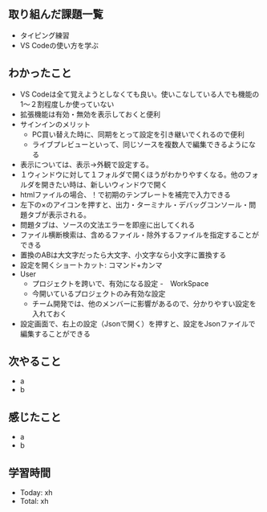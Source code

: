 ## 取り組んだ課題一覧
- タイピング練習
- VS Codeの使い方を学ぶ
## わかったこと
- VS Codeは全て覚えようとしなくても良い。使いこなしている人でも機能の1〜２割程度しか使っていない
- 拡張機能は有効・無効を表示しておくと便利
- サインインのメリット
  - PC買い替えた時に、同期をとって設定を引き継いでくれるので便利
  - ライブプレビューといって、同じソースを複数人で編集できるようになる
- 表示については、表示→外観で設定する。
- １ウィンドウに対して１フォルダで開くほうがわかりやすくなる。他のフォルダを開きたい時は、新しいウィンドウで開く
- htmlファイルの場合、！で初期のテンプレートを補完で入力できる
- 左下の×のアイコンを押すと、出力・ターミナル・デバッグコンソール・問題タブが表示される。
- 問題タブは、ソースの文法エラーを即座に出してくれる
- ファイル横断検索は、含めるファイル・除外するファイルを指定することができる
- 置換のABは大文字だったら大文字、小文字なら小文字に置換する
- 設定を開くショートカット: コマンド+カンマ
- User
  - プロジェクトを跨いで、有効になる設定
-　WorkSpace
  - 今開いているプロジェクトのみ有効な設定
  - チーム開発では、他のメンバーに影響があるので、分かりやすい設定を入れておく
- 設定画面で、右上の設定（Jsonで開く）を押すと、設定をJsonファイルで編集することができる  
## 次やること
- a
- b
## 感じたこと
- a
- b
## 学習時間
- Today: xh
- Total: xh
